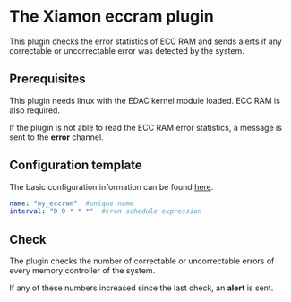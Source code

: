 # The Xiamon eccram plugin

This plugin checks the error statistics of ECC RAM and sends alerts if any correctable or uncorrectable error was detected by the system.

## **Prerequisites**

This plugin needs linux with the EDAC kernel module loaded. ECC RAM is also required.

If the plugin is not able to read the ECC RAM error statistics, a message is sent to the **error** channel.

## **Configuration template**

The basic configuration information can be found [here](../config_basics.md).

```yaml
name: "my_eccram"  #unique name
interval: "0 0 * * *"  #cron schedule expression
```

## **Check**

The plugin checks the number of correctable or uncorrectable errors of every memory controller of the system.

If any of these numbers increased since the last check, an **alert** is sent.
